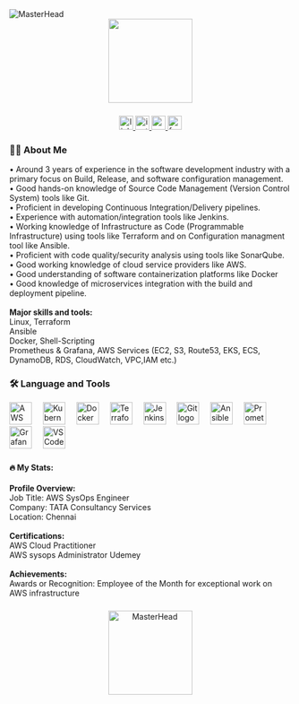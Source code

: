 <img src="https://www.google.com/imgres?q=gif%20aws%20devops%20engineer%20images&imgurl=https%3A%2F%2Fmedia.tenor.com%2FvPNYwVMYbiUAAAAM%2Fcrm-development-erp-development.gif&imgrefurl=https%3A%2F%2Ftenor.com%2Fview%2Fdevops-aws-azure-linux-visualpath-gif-12895370&docid=lerG4Hy-pxWJoM&tbnid=_Q8BwVSKvuMXpM&vet=12ahUKEwj_4bS458WKAxWT3jgGHYmPAqUQM3oECBYQAA..i&w=220&h=127&hcb=2&ved=2ahUKEwj_4bS458WKAxWT3jgGHYmPAqUQM3oECBYQAA" alt="MasterHead" />

<div align="center">
  <img height="150" src="https://miro.medium.com/v2/resize:fit:828/format:webp/1*DluPjzT_eTUFdzHCI7JBZA.gif" />
</div>

###

<div align="center">
  <a href="https://www.linkedin.com/in/balu-thripurari-b77515235/" target="_blank">
    <img src="https://img.shields.io/static/v1?message=LinkedIn&logo=linkedin&label=&color=0077B5&logoColor=white&style=for-the-badge" height="25" alt="linkedin logo" />
  </a>
  <a href="https://www.instagram.com/balu_mahendra_gowda____/" target="_blank">
    <img src="https://img.shields.io/static/v1?message=Instagram&logo=instagram&label=&color=E4405F&logoColor=white&style=for-the-badge" height="25" alt="instagram logo" />
  </a>
  <a href="mailto:baluthripurari@gmail.com" target="_blank">
    <img src="https://img.shields.io/static/v1?message=Gmail&logo=gmail&label=&color=D14836&logoColor=white&style=for-the-badge" height="25" alt="gmail logo" />
  </a>
  <a href="https://www.facebook.com/rajendra.balu.09" target="_blank">
    <img src="https://img.shields.io/static/v1?message=Facebook&logo=facebook&label=&color=1877F2&logoColor=white&style=for-the-badge" height="25" alt="facebook logo" />
  </a>
</div>

###

<h3 align="left">👩‍💻 About Me</h3>

<p align="left">
  • Around 3 years of experience in the software development industry with a primary focus on Build, Release, and software configuration management.<br>
  • Good hands-on knowledge of Source Code Management (Version Control System) tools like Git.<br>
  • Proficient in developing Continuous Integration/Delivery pipelines.<br>
  • Experience with automation/integration tools like Jenkins.<br>
  • Working knowledge of Infrastructure as Code (Programmable Infrastructure) using tools like Terraform and on Configuration managment tool like Ansible.<br>
  • Proficient with code quality/security analysis using tools like SonarQube.<br>
  • Good working knowledge of cloud service providers like AWS.<br>
  • Good understanding of software containerization platforms like Docker <br>
  • Good knowledge of microservices integration with the build and deployment pipeline.<br><br>
  <strong>Major skills and tools:</strong><br>
  Linux, Terraform<br>
  Ansible<br>
  Docker,  Shell-Scripting<br>
  Prometheus & Grafana, AWS Services (EC2, S3, Route53, EKS, ECS, DynamoDB, RDS, CloudWatch, VPC,IAM etc.)
</p>

###

<h3 align="left">🛠 Language and Tools</h3>

<div align="left">
  <img src="https://skillicons.dev/icons?i=aws" height="40" alt="AWS logo" />
  <img width="12" />
  <img src="https://cdn.jsdelivr.net/gh/devicons/devicon/icons/kubernetes/kubernetes-plain.svg" height="40" alt="Kubernetes logo" />
  <img width="12" />
  <img src="https://cdn.jsdelivr.net/gh/devicons/devicon/icons/docker/docker-plain-wordmark.svg" height="40" alt="Docker logo" />
  <img width="12" />
  <img src="https://cdn.jsdelivr.net/gh/devicons/devicon/icons/terraform/terraform-original.svg" height="40" alt="Terraform logo" />
  <img width="12" />
  <img src="https://cdn.jsdelivr.net/gh/devicons/devicon/icons/jenkins/jenkins-line.svg" height="40" alt="Jenkins logo" />
  <img width="12" />
  <img src="https://cdn.jsdelivr.net/gh/devicons/devicon/icons/git/git-original.svg" height="40" alt="Git logo" />
  <img width="12" />
  <img src="https://cdn.jsdelivr.net/gh/devicons/devicon/icons/ansible/ansible-original.svg" height="40" alt="Ansible logo" />
  <img width="12" />
  <img src="https://cdn.jsdelivr.net/gh/devicons/devicon/icons/prometheus/prometheus-original.svg" height="40" alt="Prometheus logo" />
  <img width="12" />
  <img src="https://cdn.jsdelivr.net/gh/devicons/devicon/icons/grafana/grafana-original.svg" height="40" alt="Grafana logo" />
  <img width="12" />
  <img src="https://cdn.jsdelivr.net/gh/devicons/devicon/icons/vscode/vscode-original.svg" height="40" alt="VSCode logo" />
</div>

###

<h4 align="left">🔥 My Stats:</h4>
<p align="left">
  <strong>Profile Overview:</strong><br>
  Job Title: AWS SysOps Engineer<br>
  Company: TATA Consultancy Services<br>
  Location: Chennai<br><br>
  <strong>Certifications:</strong><br>
  AWS Cloud Practitioner<br>
  AWS sysops Administrator Udemey<br><br>
  <strong>Achievements:</strong><br>
  Awards or Recognition: Employee of the Month for exceptional work on AWS infrastructure
</p>

###

<div align="center">
  <img height="150" src="https://media.dev.to/cdn-cgi/image/width=1000,height=420,fit=cover,gravity=auto,format=auto/https%3A%2F%2Fdev-to-uploads.s3.amazonaws.com%2Fuploads%2Farticles%2Fvncshjqsvficcxcyx76i.gif" alt="MasterHead" />
</div>


